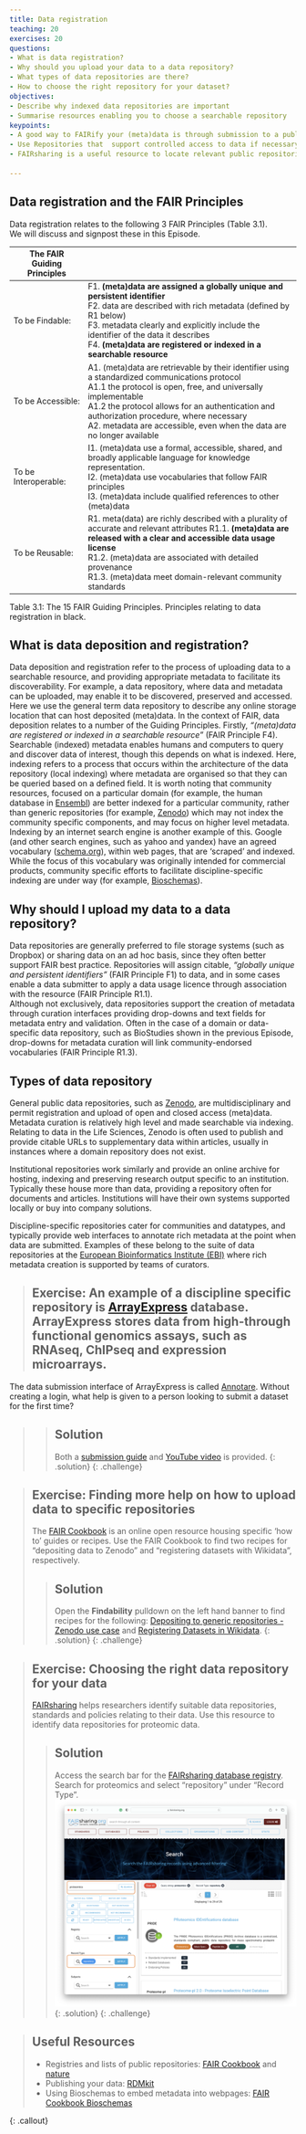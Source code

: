 ```yaml
---
title: Data registration
teaching: 20
exercises: 20
questions:
- What is data registration?
- Why should you upload your data to a data repository?
- What types of data repositories are there?
- How to choose the right repository for your dataset?
objectives:
- Describe why indexed data repositories are important
- Summarise resources enabling you to choose a searchable repository
keypoints: 
- A good way to FAIRify your (meta)data is through submission to a public repository, if it indexes and exposes the appropriate level of metadata to serve your specific use case or serve your envisaged users 
- Use Repositories that  support controlled access to data if necessary
- FAIRsharing is a useful resource to locate relevant public repositories

--- 
```

## Data registration and the FAIR Principles
Data registration relates to the following 3 FAIR Principles (Table 3.1).  
We will discuss and signpost these in this Episode.

| The FAIR Guiding Principles |                                                                                                                                                                                                                                                                                                                                       |
| --------------------------- | ------------------------------------------------------------------------------------------------------------------------------------------------------------------------------------------------------------------------------------------------------------------------------------------------------------------------------------- |
| To be Findable:             | F1. **(meta)data are assigned a globally unique and persistent identifier**<br>F2. data are described with rich metadata (defined by R1 below)<br>F3. metadata clearly and explicitly include the identifier of the data it describes<br>F4. **(meta)data are registered or indexed in a searchable resource**                                   |
| To be Accessible:           | A1. (meta)data are retrievable by their identifier using a standardized communications protocol <br>A1.1 the protocol is open, free, and universally implementable<br>A1.2 the protocol allows for an authentication and authorization procedure, where necessary<br> A2. metadata are accessible, even when the data are no longer available |
| To be Interoperable:        | I1. (meta)data use a formal, accessible, shared, and broadly applicable language for knowledge representation. <br>I2. (meta)data use vocabularies that follow FAIR principles<br>I3. (meta)data include qualified references to other (meta)data                                                                                         |
| To be Reusable:             | R1. meta(data) are richly described with a plurality of accurate and relevant attributes R1.1. **(meta)data are released with a clear and accessible data usage license**<br>R1.2. (meta)data are associated with detailed provenance<br>R1.3. (meta)data meet domain-relevant community standards                                        |
Table 3.1: The 15 FAIR Guiding Principles.  Principles relating to data registration in black.

## What is data deposition and registration?
Data deposition and registration refer to the process of uploading data to a searchable resource, and providing appropriate metadata to facilitate its discoverability.  For example, a data repository, where data and metadata can be uploaded, may enable it to be discovered, preserved and accessed.  Here we use the general term data repository to describe any online storage location that can host deposited (meta)data.
In the context of FAIR, data deposition relates to a number of the Guiding Principles. Firstly,  _“(meta)data are registered or indexed in a searchable resource”_ (FAIR Principle F4).  Searchable (indexed) metadata enables humans and computers to query and discover data of interest, though this depends on what is indexed.  Here, indexing refers to a process that occurs within the architecture of the data repository (local indexing) where metadata are organised so that they can be queried based on a defined field.  It is worth noting that community resources, focused on a particular domain (for example, the human database in [Ensembl](https://www.ensembl.org/Homo_sapiens/Info/Index)) are better indexed for a particular community, rather than generic repositories (for example, [Zenodo](https://zenodo.org/)) which may not index the community specific components, and may focus on higher level metadata.  Indexing by an internet search engine is another example of this.  Google (and other search engines, such as yahoo and yandex) have an agreed vocabulary ([schema.org](https://schema.org/)), within web pages, that are ‘scraped’ and indexed.  While the focus of this vocabulary was originally intended for commercial products, community specific efforts to facilitate discipline-specific indexing are under way (for example, [Bioschemas](https://faircookbook.elixir-europe.org/content/recipes/findability/seo/bioschemas-data-page.html)). 

## Why should I upload my data to a data repository?
Data repositories are generally preferred to file storage systems (such as Dropbox) or sharing data on an ad hoc basis, since they often better support FAIR best practice.  Repositories will assign citable, _“globally unique and persistent identifiers”_ (FAIR Principle F1) to data, and in some cases enable a data submitter to apply a data usage licence through association with the resource (FAIR Principle R1.1).  
Although not exclusively, data repositories support the creation of metadata through curation interfaces providing drop-downs and text fields for metadata entry and validation.  Often in the case of a domain or data-specific data repository, such as BioStudies shown in the previous Episode, drop-downs for metadata curation will link community-endorsed vocabularies (FAIR Principle R1.3).

## Types of data repository
General public data repositories, such as [Zenodo](https://zenodo.org/), are multidisciplinary and permit registration and upload of open and closed access (meta)data.  Metadata curation is relatively high level and made searchable via indexing.  Relating to data in the Life Sciences, Zenodo is often used to publish and provide citable URLs to supplementary data within articles, usually in instances where a domain repository does not exist.

Institutional repositories work similarly and provide an online archive for hosting, indexing and preserving research output specific to an institution.  Typically these house more than data, providing a repository often for documents and articles.  Institutions will have their own systems supported locally or buy into company solutions. 

Discipline-specific repositories cater for communities and datatypes, and typically provide web interfaces to annotate rich metadata at the point when data are submitted.  Examples of these belong to the suite of data repositories at the [European Bioinformatics Institute (EBI)](https://www.ebi.ac.uk/submission/) where rich metadata creation is supported by teams of curators.

> ## Exercise: An example of a discipline specific repository is [ArrayExpress](https://www.ebi.ac.uk/biostudies/arrayexpress) database.  ArrayExpress stores data from high-through functional genomics assays, such as RNAseq, ChIPseq and expression microarrays.
The data submission interface of ArrayExpress is called [Annotare](https://www.ebi.ac.uk/fg/annotare/login/).  Without creating a login, what help is given to a person looking to submit a dataset for the first time?
>> ## Solution
>>Both a [submission guide](https://www.ebi.ac.uk/fg/annotare/help/index.html) and [YouTube video](https://www.youtube.com/watch?v=ANr2PTVy7JA) is provided.
> {: .solution}
{: .challenge}

> ## Exercise: Finding more help on how to upload data to specific repositories
> The [FAIR Cookbook](https://faircookbook.elixir-europe.org/content/home.html) is an online open resource housing specific ‘how to’ guides or recipes.  Use the FAIR Cookbook to find two recipes for “depositing data to Zenodo” and “registering datasets with Wikidata”, respectively.
>> ## Solution
>>Open the **Findability** pulldown on the left hand banner to find recipes for the following:
[Depositing to generic repositories - Zenodo use case](https://faircookbook.elixir-europe.org/content/recipes/findability/zenodo-deposition.html) and [Registering Datasets in Wikidata](https://faircookbook.elixir-europe.org/content/recipes/findability/registeringDatasets.html).
> {: .solution}
{: .challenge}

> ## Exercise: Choosing the right data repository for your data
> [FAIRsharing](https://fairsharing.org/) helps researchers identify suitable data repositories, standards and policies relating to their data.  Use this resource to identify data repositories for proteomic data.
>> ## Solution
>>Access the search bar for the [FAIRsharing database registry](https://fairsharing.org/search?fairsharingRegistry=Database).  Search for proteomics and select “repository” under “Record Type”.
>> ![Figure 3.1: A screenshot of FAIRsharing showing the results for a search for all proteomics repositories.](../fig/figure3-1-fairsharing.png)
> {: .solution}
{: .challenge}

> ## Useful Resources
> - Registries and lists of public repositories: [FAIR Cookbook](https://fairsharing.org/search?page=1&recordType=repository) and [nature](https://www.nature.com/sdata/policies/repositories)
> - Publishing your data: [RDMkit](https://rdmkit.elixir-europe.org/data_publication)
> - Using Bioschemas to embed metadata into webpages: [FAIR Cookbook Bioschemas](https://faircookbook.elixir-europe.org/content/recipes/findability/seo/bioschemas-datacatalog.html)

{: .callout}

